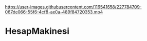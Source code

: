 

https://user-images.githubusercontent.com/116541658/227784709-067de066-55f6-4cf8-ae0a-489f84720353.mp4

# HesapMakinesi
